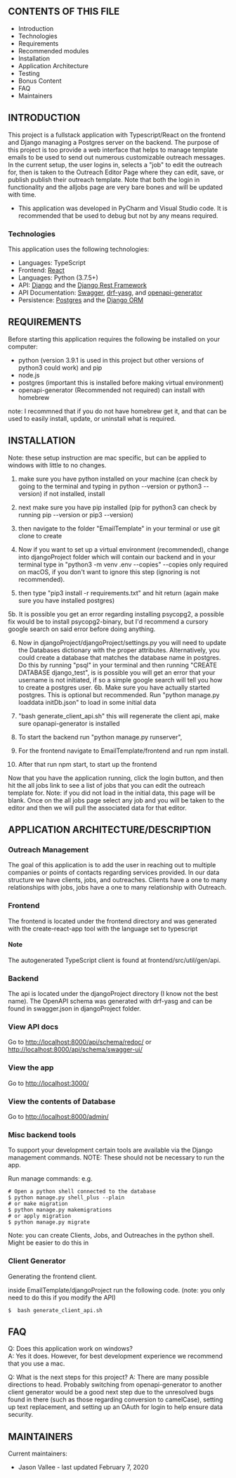 CONTENTS OF THIS FILE
---------------------

 * Introduction
 * Technologies
 * Requirements
 * Recommended modules
 * Installation
 * Application Architecture 
 * Testing
 * Bonus Content
 * FAQ
 * Maintainers
 
 
 INTRODUCTION
------------

This project is a fullstack application with Typescript/React on the frontend and Django managing a Postgres server on the backend. The purpose of this project is too provide a web interface that helps to manage template emails to be used to send out numerous customizable outreach messages. In the current setup, the user logins in, selects a "job" to edit the outreach for, then is taken to the Outreach Editor Page where they can edit, save, or publish publish their outreach template. Note that both the login in functionality and the alljobs page are very bare bones and will be updated with time.


 * This application was developed in PyCharm and Visual Studio code. It is recommended that be used to debug but not by any means required.

### Technologies

This application uses the following technologies:

- Languages:  TypeScript
- Frontend: [React](https://reactjs.org/docs/getting-started.html)
- Languages: Python (3.7.5+)
- API: [Django](https://www.djangoproject.com/) and the [Django Rest Framework](https://www.django-rest-framework.org/)
- API Documentation: [Swagger](https://swagger.io/), [drf-yasg](https://github.com/axnsan12/drf-yasg), and [openapi-generator](https://github.com/OpenAPITools/openapi-generator)
- Persistence: [Postgres](https://www.postgresql.org/) and the [Django ORM](https://docs.djangoproject.com/en/3.0/topics/db/)
   
   
REQUIREMENTS
------------

Before starting this application requires the following be installed on your computer:

 * python (version 3.9.1 is used in this project but other versions of python3 could work) and pip
 * node.js
 * postgres (important this is installed before making virtual environment)
 * openapi-generator (Recommended not required) can install with homebrew 
 
note: I recommned that if you do not have homebrew get it, and that can be used to easily install, update, or uninstall what is required. 
 
 INSTALLATION
------------
 

Note: these setup instruction are mac specific, but can be applied to windows with little to no changes.
1. make sure you have python installed on your machine (can check by going to the terminal and typing in python --version or python3 --version) if not installed, install 

2. next make sure you have pip installed (pip for python3 can check by running pip --version or pip3 --version)

3. then navigate to the folder "EmailTemplate" in your terminal or use git clone to create

4. Now if you want to set up a virtual environment (recommended), change into djangoProject folder which will contain our backend and
in your terminal type in "python3 -m venv .env --copies" --copies only required on macOS, if you don't want to ignore 
this step (ignoring is not recommended).

5. then type "pip3 install -r requirements.txt" and hit return (again make sure you have installed postgres)

5b. It is possible you get an error regarding installing psycopg2, a possible fix would be to install psycopg2-binary, but I'd recommend a cursory google search on said error before doing anything.

6. Now in djangoProject/djangoProject/settings.py you will need to update the Databases dictionary with the proper attributes. Alternatively, you could create a database that matches the database name in postgres. Do this by running "psql" in your terminal and then running "CREATE DATABASE django_test", is is possible you will get an error that your username is not initiated, if so a simple google search will tell you how to create a postgres user. 
6b. Make sure you have actually started postgres. This is optional but recommended. Run "python manage.py loaddata initDb.json" to load in some initial data

7. "bash generate_client_api.sh" this will regenerate the client api, make sure opanapi-generator is installed
   
8. To start the backend run "python manage.py runserver",    

9. For the frontend navigate to EmailTemplate/frontend and run npm install.

10. After that run npm start, to start up the frontend


Now that you have the application running, click the login button, and then hit the all jobs link to see a list of jobs that you can edit the outreach template for. Note: if you did not load in the initial data, this page will be blank. Once on the all jobs page select any job and you will be taken to the editor and then we will pull the associated data for that editor.

 
APPLICATION ARCHITECTURE/DESCRIPTION
------------
###  Outreach Management
The goal of this application is to add the user in reaching out to multiple companies or points of contacts regarding services provided. In our data structure we have clients, jobs, and outreaches. Clients have a one to many relationships with jobs, jobs have a one to many relationship with Outreach.

### Frontend
The frontend is located under the frontend directory and was generated with the create-react-app tool with the language set to typescript

#### Note
The autogenerated TypeScript client is found at frontend/src/util/gen/api.


### Backend
The api is located under the djangoProject directory (I know not the best name). The OpenAPI schema was generated with drf-yasg and can be found in swagger.json in djangoProject folder. 



### View API docs

Go to [http://localhost:8000/api/schema/redoc/](http://localhost:8000/api/schema/redoc/) or [http://localhost:8000/api/schema/swagger-ui/](http://localhost:8000/api/schema/swagger-ui/) 

### View the app

Go to [http://localhost:3000/](http://localhost:3000/)

### View the contents of Database
Go to [http://localhost:8000/admin/](http://localhost:8000/admin/)


### Misc backend tools

To support your development certain tools are available via the Django
management commands.  NOTE: These should not be necessary to run the app.

Run manage commands: e.g.

```
# Open a python shell connected to the database
$ python manage.py shell_plus --plain
# or make migration
$ python manage.py makemigrations 
# or apply migration
$ python manage.py migrate
```
Note: you can create Clients, Jobs, and Outreaches in the python shell. Might be easier to do this in 

### Client Generator
Generating the frontend client.

inside EmailTemplate/djangoProject run the following code. (note: you only need to do this if you modify the API)
```
$  bash generate_client_api.sh
```

FAQ
---

Q: Does this application work on windows? <br/>
A: Yes it does. However, for best development experience we recommend that you use a mac.

Q: What is the next steps for this project?
A: There are many possible directions to head. Probably switching from openapi-generator to another client generator would be a good next step due to the unresolved bugs found in there (such as those regarding conversion to camelCase), setting up text replacement, and setting up an OAuth for login to help ensure data security. 


MAINTAINERS
-----------

Current maintainers:
 * Jason Vallee - last updated February 7, 2020
